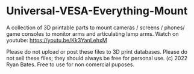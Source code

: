 # Universal-VESA-Everything-Mount
A collection of 3D printable parts to mount cameras / screens / phones/ game consoles to monitor arms and articulating lamp arms. Watch on youtube: https://youtu.be/Kk3YanLehxM


Please do not upload or post these files to 3D print databases. Please do not sell these files; they should always be free for personal use. (c) 2022 Ryan Bates. Free to use for non comercial puposes.
